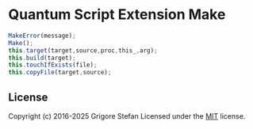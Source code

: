 # Quantum Script Extension Make

```javascript
MakeError(message);
Make();
this.target(target,source,proc,this_,arg);
this.build(target);
this.touchIfExists(file);
this.copyFile(target,source);
```

## License

Copyright (c) 2016-2025 Grigore Stefan
Licensed under the [MIT](LICENSE) license.
